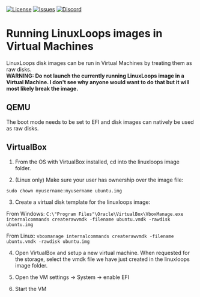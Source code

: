 <div id="top"></div>

<!-- Shields/Logos -->
[![License][license-shield]][license-url]
[![Issues][issues-shield]][issues-url]
[![Discord][discord-shield]][discord-url]
  
# Running LinuxLoops images in Virtual Machines

LinuxLoops disk images can be run in Virtual Machines by treating them as raw disks.  
**WARNING: Do not launch the currently running LinuxLoops image in a Virtual Machine. I don't see why anyone would want to do that but it will most likely break the image.**  

## QEMU

The boot mode needs to be set to EFI and disk images can natively be used as raw disks.  

## VirtualBox

1. From the OS with VirtualBox installed, cd into the linuxloops image folder.  

2. (Linux only) Make sure your user has ownership over the image file:  

`sudo chown myusername:myusername ubuntu.img`  

3. Create a virtual disk template for the linuxloops image:  

From Windows: `C:\"Program Files"\Oracle\VirtualBox\VboxManage.exe internalcommands createrawvmdk -filename ubuntu.vmdk -rawdisk ubuntu.img`  

From Linux: `vboxmanage internalcommands createrawvmdk -filename ubuntu.vmdk -rawdisk ubuntu.img`  

4. Open VirtualBox and setup a new virtual machine. When requested for the storage, select the vmdk file we have just created in the linuxloops image folder.  

5. Open the VM settings -> System -> enable EFI  

6. Start the VM  

<!-- Reference Links -->
<!-- Badges -->
[license-shield]: https://img.shields.io/github/license/sebanc/linuxloops?label=License&logo=Github&style=flat-square
[license-url]: ./LICENSE
[issues-shield]: https://img.shields.io/github/issues/sebanc/linuxloops?label=Issues&logo=Github&style=flat-square
[issues-url]: https://github.com/sebanc/linuxloops/issues
[discord-shield]: https://img.shields.io/badge/Discord-Join-7289da?style=flat-square&logo=discord&logoColor=%23FFFFFF
[discord-url]: https://discord.gg/x2EgK2M
